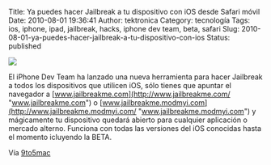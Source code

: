 Title: Ya puedes hacer Jailbreak a tu dispositivo con iOS desde Safari móvil
Date: 2010-08-01 19:36:41
Author: tektronica
Category: tecnología
Tags: ios, iphone, ipad, jailbreak, hacks, iphone dev team, beta, safari
Slug: 2010-08-01-ya-puedes-hacer-jailbreak-a-tu-dispositivo-con-ios
Status: published

![](http://media.tumblr.com/tumblr_l6i079teSx1qctm3h.jpg)

El iPhone Dev Team ha lanzado una nueva herramienta para hacer Jailbreak a todos los dispositivos que utilicen iOS, sólo tienes que apuntar el navegador a [www.jailbreakme.com](http://www.jailbreakme.com/ "www.jailbreakme.com") o [www.jailbreakme.modmyi.com](http://www.jailbreakme.modmyi.com/ "www.jailbreakme.modmyi.com") y mágicamente tu dispositivo quedará abierto para cualquier aplicación o mercado alterno. Funciona con todas las versiones del iOS conocidas hasta el momento icluyendo la BETA.

Vía [9to5mac](http://9to5mac.com/ios-jailbreakme-out?utm_source=feedburner&utm_medium=feed&utm_campaign=Feed%3A+9To5Mac-MacAllDay+%289+to+5+Mac+-+Apple+Intelligence%29&utm_content=Google+Reader)
